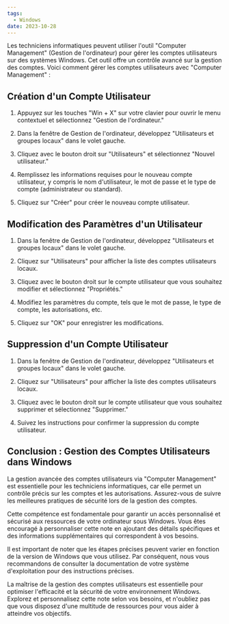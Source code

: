 ```yaml
---
tags:
  - Windows
date: 2023-10-28
---
```


Les techniciens informatiques peuvent utiliser l'outil "Computer Management" (Gestion de l'ordinateur) pour gérer les comptes utilisateurs sur des systèmes Windows. Cet outil offre un contrôle avancé sur la gestion des comptes. Voici comment gérer les comptes utilisateurs avec "Computer Management" :

## Création d'un Compte Utilisateur

1. Appuyez sur les touches "Win + X" sur votre clavier pour ouvrir le menu contextuel et sélectionnez "Gestion de l'ordinateur."

2. Dans la fenêtre de Gestion de l'ordinateur, développez "Utilisateurs et groupes locaux" dans le volet gauche.

3. Cliquez avec le bouton droit sur "Utilisateurs" et sélectionnez "Nouvel utilisateur."

4. Remplissez les informations requises pour le nouveau compte utilisateur, y compris le nom d'utilisateur, le mot de passe et le type de compte (administrateur ou standard).

5. Cliquez sur "Créer" pour créer le nouveau compte utilisateur.

## Modification des Paramètres d'un Utilisateur

1. Dans la fenêtre de Gestion de l'ordinateur, développez "Utilisateurs et groupes locaux" dans le volet gauche.

2. Cliquez sur "Utilisateurs" pour afficher la liste des comptes utilisateurs locaux.

3. Cliquez avec le bouton droit sur le compte utilisateur que vous souhaitez modifier et sélectionnez "Propriétés."

4. Modifiez les paramètres du compte, tels que le mot de passe, le type de compte, les autorisations, etc.

5. Cliquez sur "OK" pour enregistrer les modifications.

## Suppression d'un Compte Utilisateur

1. Dans la fenêtre de Gestion de l'ordinateur, développez "Utilisateurs et groupes locaux" dans le volet gauche.

2. Cliquez sur "Utilisateurs" pour afficher la liste des comptes utilisateurs locaux.

3. Cliquez avec le bouton droit sur le compte utilisateur que vous souhaitez supprimer et sélectionnez "Supprimer."

4. Suivez les instructions pour confirmer la suppression du compte utilisateur.

## Conclusion : Gestion des Comptes Utilisateurs dans Windows

La gestion avancée des comptes utilisateurs via "Computer Management" est essentielle pour les techniciens informatiques, car elle permet un contrôle précis sur les comptes et les autorisations. Assurez-vous de suivre les meilleures pratiques de sécurité lors de la gestion des comptes.

Cette compétence est fondamentale pour garantir un accès personnalisé et sécurisé aux ressources de votre ordinateur sous Windows. Vous êtes encouragé à personnaliser cette note en ajoutant des détails spécifiques et des informations supplémentaires qui correspondent à vos besoins.

Il est important de noter que les étapes précises peuvent varier en fonction de la version de Windows que vous utilisez. Par conséquent, nous vous recommandons de consulter la documentation de votre système d'exploitation pour des instructions précises.

La maîtrise de la gestion des comptes utilisateurs est essentielle pour optimiser l'efficacité et la sécurité de votre environnement Windows. Explorez et personnalisez cette note selon vos besoins, et n'oubliez pas que vous disposez d'une multitude de ressources pour vous aider à atteindre vos objectifs.

